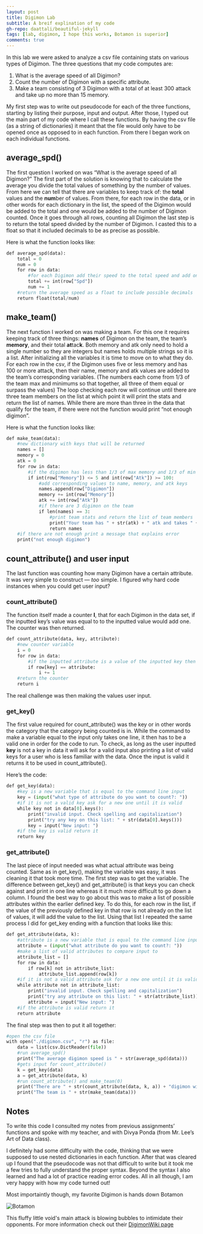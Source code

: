 ```yaml
---
layout: post
title: Digimon Lab
subtitle: A breif explination of my code
gh-repo: daattali/beautiful-jekyll
tags: [lab, digimon, I hope this works, Botamon is superior]
comments: true
---
```


In this lab we were asked to analyze a csv file containing stats on various types of Digimon. The three questions that my code computes are:

1. What is the average speed of all Digimon?
2. Count the number of Digimon with a specific attribute. 
3. Make a team consisting of 3 Digimon with a total of at least 300 attack and take up no more than 15 memory.

My first step was to write out pseudocode for each of the three functions, starting by listing their purpose, input and output. After those, I typed out the main part of my code where I call these functions. By having the csv file (as a string of dictionaries) it meant that the file would only have to be opened once as opposed to in each function. From there I began work on each individual functions.

## average_spd()

The first question I worked on was “What is the average speed of all Digimon?” The first part of the solution is knowing that to calculate the average you divide the total values of something by the number of values. From here we can tell that there are variables to keep track of: the **total** values and the **num**ber of values. From there, for each row in the data, or in other words for each dictionary in the list, the speed of the Digimon would be added to the total and one would be added to the number of Digimon counted. Once it goes through all rows, counting all Digimon the last step is to return the total speed divided by the number of Digimon. I casted this to a float so that it included decimals to be as precise as possible. 

Here is what the function looks like:

~~~python
def average_spd(data): 
    total = 0 
    num = 0 
    for row in data: 
        #for each Digimon add their speed to the total speed and add one to the Digimon count
        total += int(row["Spd"])
        num += 1 
    #return the average speed as a float to include possible decimals 
    return float(total/num)
~~~

## make_team()

The next function I worked on was making a team.  For this one it requires keeping track of three things: **names** of Digimon on the team, the team’s **memory**, and their total **at**tac**k**. Both memory and atk only need to hold a single number so they are integers but names holds multiple strings so it is a list.  After initializing all the variables it is time to move on to what they do. For each row in the csv, if the Digimon uses five or less memory and has 100 or more attack, then their name, memory and atk values are added to the team’s corresponding variables. (The numbers each come from 1/3 of the team max and minimums so that together, all three of them equal or surpass the values) The loop checking each row will continue until there are three team members on the list at which point it will print the stats and return the list of names. While there are more than three in the data that qualify for the team, if there were not the function would print “not enough digimon”.

Here is what the function looks like:

~~~python
def make_team(data):
    #new dictionary with keys that will be returned 
    names = []
    memory = 0
    atk = 0 
    for row in data:
        #if the digimon has less than 1/3 of max memory and 1/3 of min atk
        if int(row["Memory"]) <= 5 and int(row["Atk"]) >= 100: 
            #add corresponding values to name, memory, and atk keys 
            names.append(row["Digimon"])  
            memory += int(row["Memory"]) 
            atk += int(row["Atk"]) 
            #if there are 3 digimon on the team
            if len(names) == 3:
                #print team stats and return the list of team members 
                print("Your team has " + str(atk) + " atk and takes " + str(memory) + " memory") 
                return names
    #if there are not enough print a message that explains error 
    print("not enough digimon")
~~~

## count_attribute() and user input 

The last function was counting how many Digimon have a certain attribute. It was very simple to construct — _too_ simple. I figured why hard code instances when you could get user input? 

### count_attribute()
The function itself made a counter **I**, that for each Digimon in the data set, if the inputted key’s value was equal to to the inputted value would add one. The counter was then returned.

~~~python
def count_attribute(data, key, attribute):
    #new counter variable 
    i = 0 
    for row in data: 
        #if the inputted attribute is a value of the inputted key then add one to the counter 
        if row[key] == attribute: 
            i += 1 
    #return the counter 
    return i 
~~~

The real challenge was then making the values user input. 

### get_key()
The first value required for count_attribute() was the key or in other words the category that the category being counted is in. While the command to make a variable equal to the input only takes one line, it then has to be a valid one in order for the code to run. To check, as long as the user inputted **key** is not a key in data it will ask for a valid input also printing a list of valid keys for a user who is less familiar with the data. Once the input is valid it returns it to be used in count_attribute(). 

Here’s the code:

~~~python
def get_key(data):
    #key is a new variable that is equal to the command line input
    key = (input("what type of attribute do you want to count?: "))
    #if it is not a valid key ask for a new one until it is valid
    while key not in data[0].keys():
        print("invalid input. Check spelling and capitalization")
        print("try any key on this list: " + str(data[0].keys()))
        key = input("New input: ")
    #if the key is valid return it
    return key
~~~

### get_attribute()
The last piece of input needed was what actual attribute was being counted. Same as in get_key(), making the variable was easy, it was cleaning it that took more time. The first step was to get the variable. The difference between get_key() and get_attribute() is that keys you can check against and print in one line whereas it it much more difficult to go down a column. I found the best way to go about this was to make a list of possible attributes within the earlier defined key. To do this, for each row in the list, if the value of the previously defined key in that row is not already on the list of values, it will add the value to the list. Using that list I repeated the same process I did for get_key ending with a function that looks like this:

~~~python
def get_attribute(data, k):
    #attribute is a new variable that is equal to the command line input
    attribute = (input("what attribute do you want to count?: "))
    #make a list of valid attributes to compare input to
    attribute_list = []
    for row in data:
        if row[k] not in attribute_list:
            attribute_list.append(row[k])
    #if it is not a valid attribute ask for a new one until it is valid
    while attribute not in attribute_list:
        print("invalid input. Check spelling and capitalization")
        print("try any attribute on this list: " + str(attribute_list)) 
        attribute = input("New input: ")
    #if the attribute is valid return it
    return attribute
~~~

The final step was then to put it all together:
~~~python
#open the csv file 
with open("./digimon.csv", "r") as file:
    data = list(csv.DictReader(file))
    #run average_spd()
    print("The average digimon speed is " + str(average_spd(data)))
    #gets input for count_attribute()
    k = get_key(data)
    a = get_attribute(data, k)
    #run count_attribute() and make_team(0)
    print("There are " + str(count_attribute(data, k, a)) + "digimon with " + k + " = " + a)
    print("The team is " + str(make_team(data)))
~~~

## Notes 
To write this code I consulted my notes from previous assignments’ functions and spoke with my teacher, and with Divya Ponda (from Mr. Lee’s Art of Data class).

I definitely had some difficulty with the code, thinking that we were supposed to use nested dictionaries in each function. After that was cleared up I found that the pseudocode was not that difficult to write but it took me a few tries to fully understand the proper syntax. Beyond the syntax I also learned and had a lot of practice reading error codes. 
All in all though, I am very happy with how my code turned out!

Most importaintly though, my favorite Digimon is hands down Botamon

![Botamon](https://user-images.githubusercontent.com/91275863/139144365-0829cfe5-70d2-4526-b3be-eb3e4a20cf8f.png)

This fluffy little void's main attack is blowing bubbles to intimidate their opponents. For more information check out their [DigimonWiki page](https://digimon.fandom.com/wiki/Botamon)
